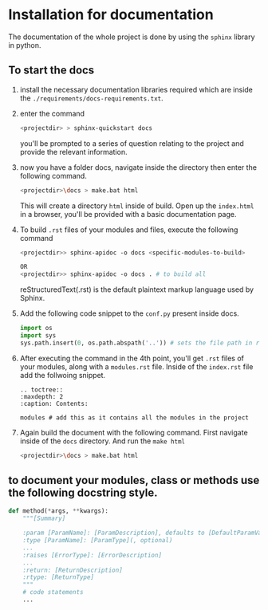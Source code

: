 # Installation for documentation
The documentation of the whole project is done by using the `sphinx` library in python.

## To start the docs
1. install the necessary documentation libraries required which are inside the `./requirements/docs-requirements.txt`.
2. enter the command 
    ```bash
    <projectdir> > sphinx-quickstart docs
    ```
    you'll be prompted to a series of question relating to the project and provide the relevant information.
3. now you have a folder docs, navigate inside the directory then enter the following command.
    ```bash
    <projectdir>\docs > make.bat html
    ```
    This will create a directory `html` inside of build. Open up the `index.html` in a browser, you'll be provided with a basic documentation page. 
4. To build `.rst` files of your modules and files, execute the following command 
    ```bash
    <projectdir>> sphinx-apidoc -o docs <specific-modules-to-build>

    OR
    <projectdir>> sphinx-apidoc -o docs . # to build all
    ```
    reStructuredText(.rst) is the default plaintext markup language used by Sphinx. 

5. Add the following code snippet to the `conf.py` present inside docs.
    ```python
    import os 
    import sys
    sys.path.insert(0, os.path.abspath('..')) # sets the file path in root directory of the project
    ```

6. After executing the command in the 4th point, you'll get `.rst` files of your modules, along with a `modules.rst` file. Inside of the `index.rst` file add the follwoing snippet.
    ```
    .. toctree::
   :maxdepth: 2
   :caption: Contents:

   modules # add this as it contains all the modules in the project
    ```

7. Again build the document with the following command. First navigate inside of the `docs` directory. And run the `make html` 
    ```bash
    <projectdir>\docs > make.bat html
    ```

## to document your modules, class or methods use the following docstring style.

```python
def method(*args, **kwargs):
    """[Summary]

    :param [ParamName]: [ParamDescription], defaults to [DefaultParamVal]
    :type [ParamName]: [ParamType](, optional)
    ...
    :raises [ErrorType]: [ErrorDescription]
    ...
    :return: [ReturnDescription]
    :rtype: [ReturnType]
    """
    # code statements
    ... 
```
